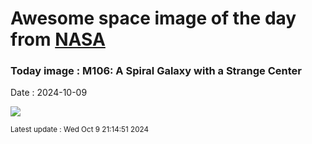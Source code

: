 
# Awesome space image of the day from [NASA](https://api.nasa.gov/)

### Today image : M106: A Spiral Galaxy with a Strange Center
Date : 2024-10-09

![](https://apod.nasa.gov/apod/image/2410/M106_Obaidly_960.jpg)

<small>Latest update : Wed Oct  9 21:14:51 2024</small>
        